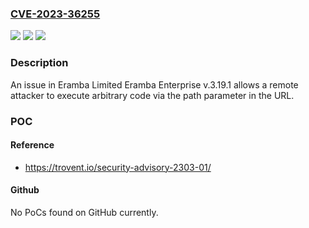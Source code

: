 ### [CVE-2023-36255](https://cve.mitre.org/cgi-bin/cvename.cgi?name=CVE-2023-36255)
![](https://img.shields.io/static/v1?label=Product&message=n%2Fa&color=blue)
![](https://img.shields.io/static/v1?label=Version&message=n%2Fa&color=blue)
![](https://img.shields.io/static/v1?label=Vulnerability&message=n%2Fa&color=brighgreen)

### Description

An issue in Eramba Limited Eramba Enterprise v.3.19.1 allows a remote attacker to execute arbitrary code via the path parameter in the URL.

### POC

#### Reference
- https://trovent.io/security-advisory-2303-01/

#### Github
No PoCs found on GitHub currently.


